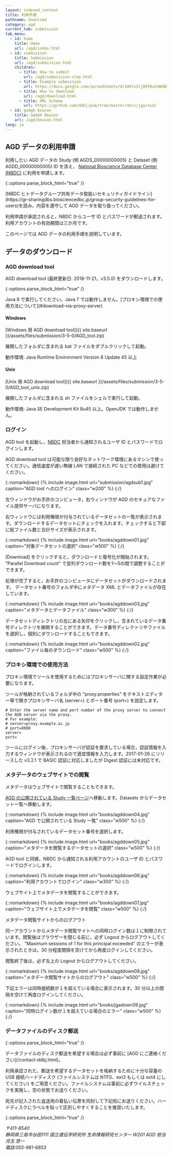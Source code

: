 ```yaml
---
layout: indexed_content
title: 利用手順
pathname: download
category: agd
current_tab: submission
tab_menu:
  - id: home
    title: Home
    url: /agd/index.html
  - id: submission
    title: Submission
    url: /agd/submission.html
    children:
      - title: How to submit
        url: /agd/submission-step.html
      - title: Example submission
        url: https://docs.google.com/spreadsheets/d/1HHlxItj89fQv2oWUNBIHZ4VVGwbcC09WGD5tEiXAQZ4/edit#gid=744299318
      - title: How to download
        url: /agd/download.html
      - title: XML Schema
        url: https://github.com/ddbj/pub/tree/master/docs/jga/xsd/
  - id: ga4gh beacon
    title: GA4GH Beacon
    url: /agd/beacon.html
lang: ja
---
```


## AGD データの利用申請 <a name="request"></a>

利用したい AGD データの Study (例 AGDS\_00000000005) と Dataset (例 AGDD\_00000000005) ID を添え， [National Bioscience Database Center (NBDC)](http://gr-sharingdbs.biosciencedbc.jp/agd-guidelines) に利用を申請します。


{::options parse_block_html="true" /}
<div class="attention red">
[NBDC ヒトデータグループ共有データ取扱いセキュリティガイドライン](https://gr-sharingdbs.biosciencedbc.jp/group-security-guidelines-for-users)を読み，内容を遵守して AGD データを取り扱ってください。
</div>

利用申請が承認されると，NBDC からユーザ ID とパスワードが郵送されます。利用アカウントの有効期間は三か月です。

このページでは AGD データの利用手順を説明しています。

## データのダウンロード <a name="download-data"></a>

### AGD download tool <a name="agd-download-tool"></a>

AGD download tool (最終更新日: 2018-11-21，v3.5.0) をダウンロードします。

{::options parse_block_html="true" /}
<div class="attention red">
Java 8 で実行してください。Java 7 では動作しません。[プロキシ環境での使用方法について](#download-via-proxy-server)
</div>

#### Windows

[Windows 用 AGD download tool]({{ site.baseurl }}/assets/files/submission/3-5-0/AGD_tool.zip)

展開したフォルダに含まれる bat ファイルをダブルクリックして起動。

<span class="red">動作環境: Java Runtime Environment Version 8 Update 45 以上</span>

#### Unix

[Unix 用 AGD download tool]({{ site.baseurl }}/assets/files/submission/3-5-0/AGD_tool_unix.zip)

展開したフォルダに含まれる sh ファイルをシェルで実行して起動。

<span class="red">動作環境: Java SE Development Kit 8u45 以上。OpenJDK では動作しません。</span>

### ログイン <a name="login"></a>

AGD tool を起動し，[NBDC](http://gr-sharingdbs.biosciencedbc.jp/agd-guidelines) 担当者から通知されるユーザ ID とパスワードでログインします。

<div class="attention red">
AGD download tool は可能な限り良好なネットワーク環境にあるマシンで使ってください。通信速度が遅い無線 LAN で接続された PC などでの使用は避けてください。
</div>

{::nomarkdown}
{% include image.html url="submission/agdsub1.jpg" caption="AGD tool へのログイン" class="w200" %}
{:/}

左ウィンドウがお手許のコンピュータ，右ウィンドウが AGD のセキュアなファイル提供サーバになります。

右ウィンドウには利用権限が付与されているデータセットの一覧が表示されます。ダウンロードするデータセットにチェックを入れます。チェックすると下部に総ファイル数と合計サイズが表示されます。

{::nomarkdown}
{% include image.html url="books/agddown01.jpg" caption="対象データセットの選択" class="w500" %}
{:/}

\[Download\] をクリックすると，ダウンロードと復号化が開始されます。 "Parallel Download count" で並列ダウンロード数を1～5の間で調整することができます。

処理が完了すると，お手許のコンピュータにデータセットがダウンロードされます。 データセット番号のフォルダ中にメタデータ XML とデータファイルが存在しています。

{::nomarkdown}
{% include image.html url="books/agddown03.jpg" caption="メタデータとデータファイル" class="w300" %}
{:/}

データセットディレクトリの左にある矢印をクリックし，含まれているデータ番号ディレクトリを展開することができます。データ番号ディレクトリやファイルを選択し，個別にダウンロードすることもできます。

{::nomarkdown}
{% include image.html url="books/agddown02.jpg" caption="ファイル毎のダウンロード" class="w500" %}
{:/}

### プロキシ環境での使用方法 <a name="download-via-proxy-server"></a>

プロキシ環境でツールを使用するためにはプロキシサーバに関する設定作業が必要になります。

ツールが格納されているフォルダ中の "proxy.properties" をテキストエディター等で開きプロキシサーバ名 (server=) とポート番号 (port=) を設定します。

```
# Enter the server name and port number of the proxy server to connect the AGD server via the proxy.
# For example:
# server=proxy.example.ac.jp
# port=8080
server=
port=
```

ツールにログイン後，プロキシサーバが認証を要求している場合，認証情報を入力するウィンドウが表示されるので適宜情報を入力します。2017-01-26 にリリースした v3.2.1 で BASIC 認証に対応しましたが Digest 認証には未対応です。

### メタデータのウェブサイトでの閲覧 <a name="view-metadata-in-website"></a>

メタデータはウェブサイトで閲覧することもできます。

[AGD の公開されている Study 一覧ページ](https://ddbj.nig.ac.jp/agd/viewer/view/studies)へ移動します。Datasets からデータセット一覧へ移動します。

{::nomarkdown}
{% include image.html url="books/agddown04.jpg" caption="AGD で公開されている Study 一覧" class="w500" %}
{:/}

利用権限が付与されているデータセット番号を選択します。

{::nomarkdown}
{% include image.html url="books/agddown05.jpg" caption="メタデータを閲覧するデータセットの選択" class="w500" %}
{:/}

AGD tool と同様，NBDC から通知される利用アカウントのユーザ ID とパスワードでログインします。

{::nomarkdown}
{% include image.html url="books/agddown06.jpg" caption="利用アカウントでログイン" class="w300" %}
{:/}

ウェブサイト上でメタデータを閲覧することができます。

{::nomarkdown}
{% include image.html url="books/agddown07.jpg" caption="ウェブサイト上でメタデータを閲覧" class="w500" %}
{:/}

メタデータ閲覧サイトからのログアウト

<div class="attention red">
同一アカウントからメタデータ閲覧サイトへの同時ログイン数は１に制限されています。閲覧後はブラウザーを閉じる前に，必ず Logout からログアウトしてください。  
"Maximum sessions of 1 for this principal exceeded" のエラーが表示されたときは，30 分程度間隔を空けてから再度ログインしてください。
</div>

閲覧終了後は，必ず左上の Logout からログアウトしてください。

{::nomarkdown}
{% include image.html url="books/agddown08.jpg" caption="メタデータ閲覧サイトからのログアウト" class="w500" %}
{:/}

下記エラーは同時接続数が１を超えている場合に表示されます。30 分以上の間隔を空けて再度ログインしてください。

{::nomarkdown}
{% include image.html url="books/jgadown09.jpg" caption="同時ログイン数が１を超えている場合のエラー" class="w500" %}
{:/}

### データファイルのディスク郵送 <a name="data-file-transfer-by-hard-disk"></a>

{::options parse_block_html="true" /}
<div class="attention red">
データファイルのディスク郵送を希望する場合は必ず事前に [AGD にご連絡ください](/contact-ddbj.html)。
</div>

利用承認された，郵送を希望するデータセットを格納するために十分な容量の USB 接続ハードディスク (ファイルシステムは NTFS、ext3 もしくは ext4 にしてください) をご用意ください。ファイルシステムは事前に必ずウイルスチェックを実施し，空の状態でお送りください。

<span class="red">宛先が記入された返送用の着払い伝票を同封して</span>下記宛にお送りください。<span class="red">ハードディスクにラベルを貼って区別しやすくすることを推奨いたします。</span>

{::options parse_block_html="true" /}
<address>

〒411-8540  
静岡県三島市谷田1111 国立遺伝学研究所 生命情報研究センター W201 AGD 担当 児玉 悠一  
電話:055-981-6853

</address>
